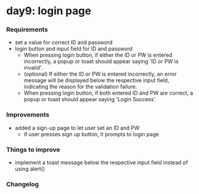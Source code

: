 # day9: login page

### Requirements
- set a value for correct ID and password
- login button and input field for ID and password
  - When pressing login button, if either the ID or PW is entered incorrectly, a popup or toast should appear saying 'ID or PW is invalid'.
  - (optional) If either the ID or PW is entered incorrectly, an error message will be displayed below the respective input field, indicating the reason for the validation failure.
  - When pressing login button, if both entered ID and PW are correct, a popup or toast should appear saying 'Login Success'.

### Improvements
- added a sign-up page to let user set an ID and PW
  - if user presses sign up button, it prompts to login page

### Things to improve
- implement a toast message below the respective input field instead of using alert()

### Changelog
